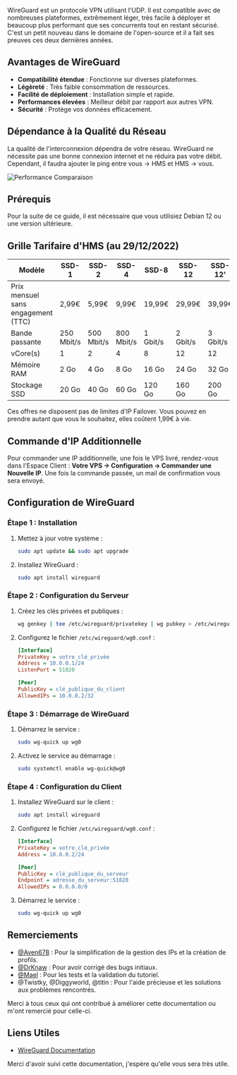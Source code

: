 WireGuard est un protocole VPN utilisant l'UDP. Il est compatible avec de nombreuses plateformes, extrêmement léger, très facile à déployer et beaucoup plus performant que ses concurrents tout en restant sécurisé. C'est un petit nouveau dans le domaine de l'open-source et il a fait ses preuves ces deux dernières années.

## Avantages de WireGuard

- **Compatibilité étendue** : Fonctionne sur diverses plateformes.
- **Légèreté** : Très faible consommation de ressources.
- **Facilité de déploiement** : Installation simple et rapide.
- **Performances élevées** : Meilleur débit par rapport aux autres VPN.
- **Sécurité** : Protège vos données efficacement.

## Dépendance à la Qualité du Réseau

La qualité de l'interconnexion dépendra de votre réseau. WireGuard ne nécessite pas une bonne connexion internet et ne réduira pas votre débit. Cependant, il faudra ajouter le ping entre vous → HMS et HMS → vous.

![Performance Comparaison](https://korben.info/app/uploads/2020/02/bench.png)

## Prérequis

Pour la suite de ce guide, il est nécessaire que vous utilisiez Debian 12 ou une version ultérieure.

## Grille Tarifaire d'HMS (au 29/12/2022)

| Modèle     | SSD-1 | SSD-2 | SSD-4 | SSD-8 | SSD-12 | SSD-12' |
|------------|-------|-------|-------|-------|--------|---------|
| Prix mensuel sans engagement (TTC) | 2,99€ | 5,99€ | 9,99€ | 19,99€ | 29,99€ | 39,99€ |
| Bande passante | 250 Mbit/s | 500 Mbit/s | 800 Mbit/s | 1 Gbit/s | 2 Gbit/s | 3 Gbit/s |
| vCore(s) | 1 | 2 | 4 | 8 | 12 | 12 |
| Mémoire RAM | 2 Go | 4 Go | 8 Go | 16 Go | 24 Go | 32 Go |
| Stockage SSD | 20 Go | 40 Go | 60 Go | 120 Go | 160 Go | 200 Go |

Ces offres ne disposent pas de limites d'IP Failover. Vous pouvez en prendre autant que vous le souhaitez, elles coûtent 1,99€ à vie.

## Commande d'IP Additionnelle

Pour commander une IP additionnelle, une fois le VPS livré, rendez-vous dans l'Espace Client : **Votre VPS → Configuration → Commander une Nouvelle IP**. Une fois la commande passée, un mail de confirmation vous sera envoyé.

## Configuration de WireGuard

### Étape 1 : Installation

1. Mettez à jour votre système :
    ```bash
    sudo apt update && sudo apt upgrade
    ```
2. Installez WireGuard :
    ```bash
    sudo apt install wireguard
    ```

### Étape 2 : Configuration du Serveur

1. Créez les clés privées et publiques :
    ```bash
    wg genkey | tee /etc/wireguard/privatekey | wg pubkey > /etc/wireguard/publickey
    ```

2. Configurez le fichier `/etc/wireguard/wg0.conf` :
    ```ini
    [Interface]
    PrivateKey = votre_clé_privée
    Address = 10.0.0.1/24
    ListenPort = 51820

    [Peer]
    PublicKey = clé_publique_du_client
    AllowedIPs = 10.0.0.2/32
    ```

### Étape 3 : Démarrage de WireGuard

1. Démarrez le service :
    ```bash
    sudo wg-quick up wg0
    ```

2. Activez le service au démarrage :
    ```bash
    sudo systemctl enable wg-quick@wg0
    ```

### Étape 4 : Configuration du Client

1. Installez WireGuard sur le client :
    ```bash
    sudo apt install wireguard
    ```

2. Configurez le fichier `/etc/wireguard/wg0.conf` :
    ```ini
    [Interface]
    PrivateKey = votre_clé_privée
    Address = 10.0.0.2/24

    [Peer]
    PublicKey = clé_publique_du_serveur
    Endpoint = adresse_du_serveur:51820
    AllowedIPs = 0.0.0.0/0
    ```

3. Démarrez le service :
    ```bash
    sudo wg-quick up wg0
    ```

## Remerciements

- [@Aven678](https://github.com/Aven678) : Pour la simplification de la gestion des IPs et la création de profils.
- [@DrKnaw](https://github.com/DrKnaw) : Pour avoir corrigé des bugs initiaux.
- [@Mael](https://github.com/maelmagnien) : Pour les tests et la validation du tutoriel.
- @Twistky, @Diggyworld, @titin : Pour l'aide précieuse et les solutions aux problèmes rencontrés.

Merci à tous ceux qui ont contribué à améliorer cette documentation ou m'ont remercié pour celle-ci.

## Liens Utiles

- [WireGuard Documentation](https://github.com/pirate/wireguard-docs)

Merci d'avoir suivi cette documentation, j'espère qu'elle vous sera très utile.
